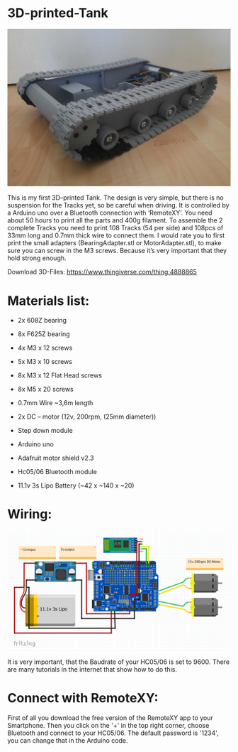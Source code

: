 # 3D-printed-Tank

![Tank1](Tank1.jpg)

This is my first 3D–printed Tank. The design is very simple, but there is no suspension for the Tracks yet, so be careful when driving. It is controlled by a Arduino uno over a Bluetooth connection with ‘RemoteXY’. You need about 50 hours to print all the parts and 400g filament.
To assemble the 2 complete Tracks you need to print 108 Tracks (54 per side) and 108pcs of 33mm long and 0.7mm thick wire to connect them. I would rate you to first print the small adapters (BearingAdapter.stl or MotorAdapter.stl), to make sure you can screw in the M3 screws. Because it’s very important that they hold strong enough.

Download 3D-Files: https://www.thingiverse.com/thing:4888865

# Materials list:

- 2x 608Z bearing
- 8x F625Z bearing
- 4x M3 x 12 screws
- 5x M3 x 10 screws
- 8x M3 x 12 Flat Head screws
- 8x M5 x 20 screws
- 0.7mm Wire ~3,6m length 

- 2x DC – motor (12v, 200rpm, (25mm diameter))
- Step down module
- Arduino uno
- Adafruit motor shield v2.3
- Hc05/06 Bluetooth module
- 11.1v 3s Lipo Battery (~42 x ~140 x ~20)

# Wiring:

![Wiring](Wiring.png)

It is very important, that the Baudrate of your HC05/06 is set to 9600. There are many tutorials in the internet that show how to do this. 

# Connect with RemoteXY:

First of all you download the free version of the RemoteXY app to your Smartphone. Then you click on the '+' in the top right corner, choose Bluetooth and connect to your HC05/06. The default password is '1234', you can change that in the Arduino code.

